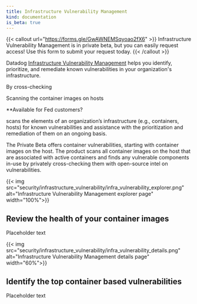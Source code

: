 ```yaml
---
title: Infrastructure Vulnerability Management
kind: documentation
is_beta: true
---
```


{{< callout url="https://forms.gle/GwAWNEMSqyoao2fX6" >}}
  Infrastructure Vulnerability Management is in private beta, but you can easily request access! Use this form to submit your request today.
{{< /callout >}}

Datadog [Infrastructure Vulnerability Management][1] helps you identify, prioritize, and remediate known vulnerabilities in your organization's infrastructure.

By cross-checking 

Scanning the container images on hosts

**Available for Fed customers?

scans the elements of an organization’s infrastructure (e.g., containers, hosts) for known vulnerabilities and assistance with the prioritization and remediation of them on an ongoing basis.

The Private Beta offers container vulnerabilities, starting with container images on the host. The product scans all container images on the host that are associated with active containers and finds any vulnerable components in-use by privately cross-checking them with open-source intel on vulnerabilities.

{{< img src="security/infrastructure_vulnerability/infra_vulnerability_explorer.png" alt="Infrastructure Vulnerability Management explorer page" width="100%">}}

## Review the health of your container images

Placeholder text

{{< img src="security/infrastructure_vulnerability/infra_vulnerability_details.png" alt="Infrastructure Vulnerability Management details page" width="60%">}}

## Identify the top container based vulnerabilities

Placeholder text

[1]: https://app.datadoghq.com/security/infra-vulnerability